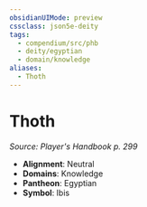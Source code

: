 ```yaml
---
obsidianUIMode: preview
cssclass: json5e-deity
tags:
  - compendium/src/phb
  - deity/egyptian
  - domain/knowledge
aliases:
  - Thoth
---
```

# Thoth
*Source: Player's Handbook p. 299* 

- **Alignment**: Neutral
- **Domains**: Knowledge
- **Pantheon**: Egyptian
- **Symbol**: Ibis